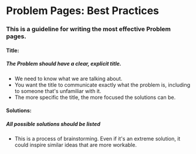 # Problem Pages: Best Practices

### This is a guideline for writing the most effective Problem pages.

#### Title: 
##### The Problem should have a clear, explicit title.
* We need to know what we are talking about.
* You want the title to communicate exactly what the problem is, including to someone that's unfamiliar with it.
* The more specific the title, the more focused the solutions can be.



#### Solutions: 
##### All possible solutions should be listed
* This is a process of brainstorming. Even if it's an extreme solution, it could inspire similar ideas that are more workable.
